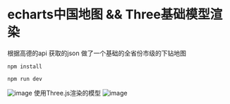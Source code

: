 # echarts中国地图 && Three基础模型渲染
根据高德的api 获取的json  做了一个基础的全省份市级的下钻地图

```
npm install
```

```
npm run dev
```
![image](https://cdn.jsdelivr.net/gh/Web-Zombies/study/images/map.gif)
使用Three.js渲染的模型
![image](https://cdn.jsdelivr.net/gh/Web-Zombies/study/images/mx.gif)
